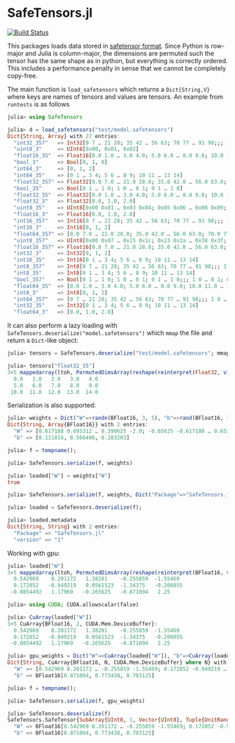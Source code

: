 # SafeTensors.jl


[![Build Status](https://github.com/FluxML/SafeTensors.jl/actions/workflows/CI.yml/badge.svg?branch=main)](https://github.com/FluxML/SafeTensors.jl/actions/workflows/CI.yml?query=branch%3Amain)

This packages loads data stored in [safetensor format](https://huggingface.co/docs/safetensors/index).
Since Python is row-major and Julia is column-major, the dimensions are permuted such the tensor has the same shape as in python, but everything is correctly ordered. This includes a performance penalty in sense that we cannot be completely copy-free.

The main function is `load_safetensors` which returns a `Dict{String,V}` where keys are names of tensors and values are tensors. An example from `runtests` is as follows
```julia
julia> using SafeTensors

julia> d = load_safetensors("test/model.safetensors")
Dict{String, Array} with 27 entries:
  "int32_357"   => Int32[0 7 … 21 28; 35 42 … 56 63; 70 77 … 91 98;;; 1 8 … 22 29…
  "uint8_3"     => UInt8[0x00, 0x01, 0x02]
  "float16_35"  => Float16[0.0 1.0 … 3.0 4.0; 5.0 6.0 … 8.0 9.0; 10.0 11.0 … 13.0…
  "bool_3"      => Bool[0, 1, 0]
  "int64_3"     => [0, 1, 2]
  "int64_35"    => [0 1 … 3 4; 5 6 … 8 9; 10 11 … 13 14]
  "float32_357" => Float32[0.0 7.0 … 21.0 28.0; 35.0 42.0 … 56.0 63.0; 70.0 77.0 …
  "bool_35"     => Bool[0 1 … 1 0; 1 0 … 0 1; 0 1 … 1 0]
  "float32_35"  => Float32[0.0 1.0 … 3.0 4.0; 5.0 6.0 … 8.0 9.0; 10.0 11.0 … 13.0…
  "float32_3"   => Float32[0.0, 1.0, 2.0]
  "uint8_35"    => UInt8[0x00 0x01 … 0x03 0x04; 0x05 0x06 … 0x08 0x09; 0x0a 0x0b …
  "float16_3"   => Float16[0.0, 1.0, 2.0]
  "int16_357"   => Int16[0 7 … 21 28; 35 42 … 56 63; 70 77 … 91 98;;; 1 8 … 22 29…
  "int16_3"     => Int16[0, 1, 2]
  "float64_357" => [0.0 7.0 … 21.0 28.0; 35.0 42.0 … 56.0 63.0; 70.0 77.0 … 91.0 …
  "uint8_357"   => UInt8[0x00 0x07 … 0x15 0x1c; 0x23 0x2a … 0x38 0x3f; 0x46 0x4d …
  "float16_357" => Float16[0.0 7.0 … 21.0 28.0; 35.0 42.0 … 56.0 63.0; 70.0 77.0 …
  "int32_3"     => Int32[0, 1, 2]
  "int16_35"    => Int16[0 1 … 3 4; 5 6 … 8 9; 10 11 … 13 14]
  "int8_357"    => Int8[0 7 … 21 28; 35 42 … 56 63; 70 77 … 91 98;;; 1 8 … 22 29;…
  "int8_35"     => Int8[0 1 … 3 4; 5 6 … 8 9; 10 11 … 13 14]
  "bool_357"    => Bool[0 1 … 1 0; 1 0 … 0 1; 0 1 … 1 0;;; 1 0 … 0 1; 0 1 … 1 0; …
  "float64_35"  => [0.0 1.0 … 3.0 4.0; 5.0 6.0 … 8.0 9.0; 10.0 11.0 … 13.0 14.0]
  "int8_3"      => Int8[0, 1, 2]
  "int64_357"   => [0 7 … 21 28; 35 42 … 56 63; 70 77 … 91 98;;; 1 8 … 22 29; 36 …
  "int32_35"    => Int32[0 1 … 3 4; 5 6 … 8 9; 10 11 … 13 14]
  "float64_3"   => [0.0, 1.0, 2.0]
```

It can also perform a lazy loading with `SafeTensors.deserialize("model.safetensors")` which `mmap` the file and return a `Dict`-like object:
```julia
julia> tensors = SafeTensors.deserialize("test/model.safetensors"; mmap = true #= default to `true`=#);

julia> tensors["float32_35"]
3×5 mappedarray(ltoh, PermutedDimsArray(reshape(reinterpret(Float32, view(::Vector{UInt8}, 0x0000000000000ef5:0x0000000000000f30)), 5, 3), (2, 1))) with eltype Float32:
  0.0   1.0   2.0   3.0   4.0
  5.0   6.0   7.0   8.0   9.0
 10.0  11.0  12.0  13.0  14.0
```

Serialization is also supported:

```julia
julia> weights = Dict("W"=>randn(BFloat16, 3, 5), "b"=>rand(BFloat16, 3))
Dict{String, Array{BFloat16}} with 2 entries:
  "W" => [0.617188 0.695312 … 0.390625 -2.0; -0.65625 -0.617188 … 0.652344 0.244141; 0.226562 2.70312 … -0.174805 -0.7773…
  "b" => [0.111816, 0.566406, 0.283203]

julia> f = tempname();

julia> SafeTensors.serialize(f, weights)

julia> loaded["W"] ≈ weights["W"]
true

julia> SafeTensors.serialize(f, weights, Dict("Package"=>"SafeTensors.jl", "version"=>"1"))

julia> loaded = SafeTensors.deserialize(f);

julia> loaded.metadata
Dict{String, String} with 2 entries:
  "Package" => "SafeTensors.jl"
  "version" => "1"
```

Working with gpu:
```julia
julia> loaded["W"]
3×5 mappedarray(ltoh, PermutedDimsArray(reshape(reinterpret(BFloat16, view(::Vector{UInt8}, 0x00000000000000b9:0x00000000000000d6)), 5, 3), (2, 1))) with eltype BFloat16:
  0.542969    0.201172   1.38281    -0.255859  -1.55469
  0.172852   -0.949219   0.0561523  -1.34375   -0.206055
 -0.0854492   1.17969   -0.265625   -0.871094   2.25

julia> using CUDA; CUDA.allowscalar(false)

julia> CuArray(loaded["W"])
3×5 CuArray{BFloat16, 2, CUDA.Mem.DeviceBuffer}:
  0.542969    0.201172   1.38281    -0.255859  -1.55469
  0.172852   -0.949219   0.0561523  -1.34375   -0.206055
 -0.0854492   1.17969   -0.265625   -0.871094   2.25

julia> gpu_weights = Dict("W"=>CuArray(loaded["W"]), "b"=>CuArray(loaded["b"]))
Dict{String, CuArray{BFloat16, N, CUDA.Mem.DeviceBuffer} where N} with 2 entries:
  "W" => [0.542969 0.201172 … -0.255859 -1.55469; 0.172852 -0.949219 … -1.34375 -0.206055; -0.0854492 1.17969 … -0.871094…
  "b" => BFloat16[0.871094, 0.773438, 0.703125]

julia> f = tempname();

julia> SafeTensors.serialize(f, gpu_weights)

julia> SafeTensors.deserialize(f)
SafeTensors.SafeTensor{SubArray{UInt8, 1, Vector{UInt8}, Tuple{UnitRange{UInt64}}, true}} with 2 entries:
  "W" => BFloat16[0.542969 0.201172 … -0.255859 -1.55469; 0.172852 -0.949219 … -1.34375 -0.206055; -0.0854492 1.17969 … -…
  "b" => BFloat16[0.871094, 0.773438, 0.703125]
```
